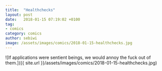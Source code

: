 ```yaml
---
title:  "Healthchecks"
layout: post
date:   2018-01-15 07:19:02 +0100
tag:
- comics
category: comics
author: sebiwi
image: /assets/images/comics/2018-01-15-healthchecks.jpg
---
```


![If applications were sentient beings, we would annoy the fuck out of them.]({{ site.url }}/assets/images/comics/2018-01-15-healthchecks.jpg)
